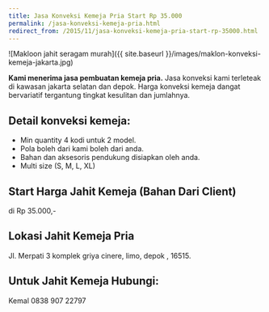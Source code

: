 ```yaml
---
title: Jasa Konveksi Kemeja Pria Start Rp 35.000
permalink: /jasa-konveksi-kemeja-pria.html
redirect_from: /2015/11/jasa-konveksi-kemeja-pria-start-rp-35000.html
---
```

![Makloon jahit seragam murah]({{ site.baseurl }}/images/maklon-konveksi-kemeja-jakarta.jpg)

**Kami menerima jasa pembuatan kemeja pria.** Jasa konveksi kami terleteak di kawasan jakarta selatan dan depok. Harga konveksi kemeja dangat bervariatif tergantung tingkat kesulitan dan jumlahnya.

## Detail konveksi kemeja:
- Min quantity 4 kodi untuk 2 model.
- Pola boleh dari kami boleh dari anda.
- Bahan dan aksesoris pendukung disiapkan oleh anda.
- Multi size (S, M, L, XL)

## Start Harga Jahit Kemeja (Bahan Dari Client)
di Rp 35.000,-

## Lokasi Jahit Kemeja Pria
Jl. Merpati 3 komplek griya cinere, limo, depok , 16515.

## Untuk Jahit Kemeja Hubungi:
Kemal 0838 907 22797
